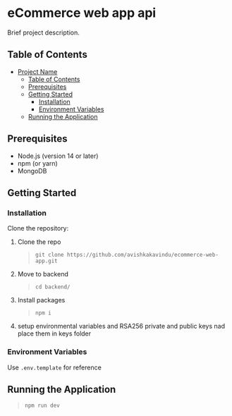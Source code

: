 # eCommerce web app api

Brief project description.

## Table of Contents

- [Project Name](#eCommerceWebAPI)
  - [Table of Contents](#table-of-contents)
  - [Prerequisites](#prerequisites)
  - [Getting Started](#getting-started)
    - [Installation](#installation)
    - [Environment Variables](#environment-variables)
  - [Running the Application](#running-the-application)

## Prerequisites

- Node.js (version 14 or later)
- npm (or yarn)
- MongoDB

## Getting Started

### Installation

Clone the repository:

1. Clone the repo

   > `git clone https://github.com/avishkakavindu/ecommerce-web-app.git`

2. Move to backend

   > `cd backend/`

3. Install packages

   > `npm i`

4. setup environmental variables and RSA256 private and public keys nad place them in keys folder

### Environment Variables

Use `.env.template` for reference

## Running the Application

> `npm run dev`
